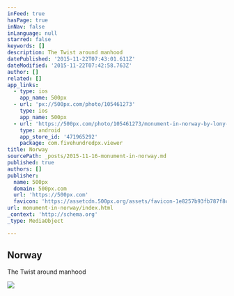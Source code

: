 ```yaml
---
inFeed: true
hasPage: true
inNav: false
inLanguage: null
starred: false
keywords: []
description: The Twist around manhood
datePublished: '2015-11-22T07:43:01.611Z'
dateModified: '2015-11-22T07:42:58.763Z'
author: []
related: []
app_links:
  - type: ios
    app_name: 500px
  - url: 'px://500px.com/photo/105461273'
    type: ios
    app_name: 500px
  - url: 'https://500px.com/photo/105461273/monument-in-norway-by-lony-meyer'
    type: android
    app_store_id: '471965292'
    package: com.fivehundredpx.viewer
title: Norway
sourcePath: _posts/2015-11-16-monument-in-norway.md
published: true
authors: []
publisher:
  name: 500px
  domain: 500px.com
  url: 'https://500px.com'
  favicon: 'https://assetcdn.500px.org/assets/favicon-1e8257b93fb787f8ceb66b5522ee853c.ico'
url: monument-in-norway/index.html
_context: 'http://schema.org'
_type: MediaObject

---
```

<article style=""><h1>Norway</h1><p>The Twist around manhood</p><img src="https://drscdn.500px.org/photo/105461273/m%3D2048/a999dfcb4ee77b2f301eddcc0f62c02f" /></article>